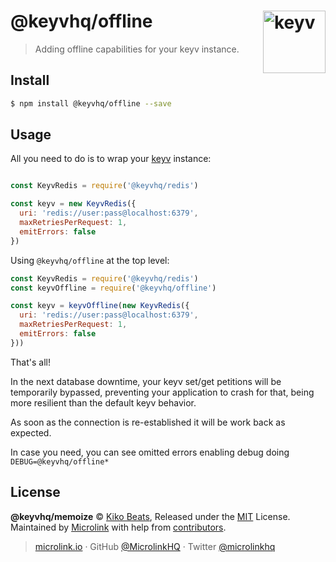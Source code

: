 # @keyvhq/offline [<img width="100" align="right" src="https://keyv.js.org/media/logo-sunset.svg" alt="keyv">](https://github.com/microlinkhq/keyv)

> Adding offline capabilities for your keyv instance.

## Install

```bash
$ npm install @keyvhq/offline --save
```

## Usage

All you need to do is to wrap your [keyv](https://keyv.js.org) instance:

```js

const KeyvRedis = require('@keyvhq/redis')

const keyv = new KeyvRedis({
  uri: 'redis://user:pass@localhost:6379',
  maxRetriesPerRequest: 1,
  emitErrors: false
})
```

Using `@keyvhq/offline` at the top level:

```js
const KeyvRedis = require('@keyvhq/redis')
const keyvOffline = require('@keyvhq/offline')

const keyv = keyvOffline(new KeyvRedis({
  uri: 'redis://user:pass@localhost:6379',
  maxRetriesPerRequest: 1,
  emitErrors: false
}))
```

That's all!

In the next database downtime, your keyv set/get petitions will be temporarily bypassed, preventing your application to crash for that, being more resilient than the default keyv behavior.

As soon as the connection is re-established it will be work back as expected.

In case you need, you can see omitted errors enabling debug doing `DEBUG=@keyvhq/offline*`

## License

**@keyvhq/memoize** © [Kiko Beats](https://kikobeats.com), Released under the [MIT](https://github.com/microlinkhq/keyv/blob/master/LICENSE.md) License.<br/>
Maintained by [Microlink](https://microlink.io) with help from [contributors](https://github.com/microlinkhq/keyv/contributors).

> [microlink.io](https://microlink.io) · GitHub [@MicrolinkHQ](https://github.com/microlinkhq) · Twitter [@microlinkhq](https://twitter.com/microlinkhq)
